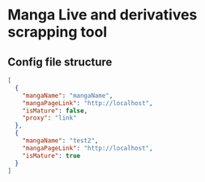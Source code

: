 # Manga Live and derivatives scrapping tool

## Config file structure

```json
[
  {
    "mangaName": "mangaName",
    "mangaPageLink": "http://localhost", 
    "isMature": false, 
    "proxy": "link"
  },
  {
    "mangaName": "test2",
    "mangaPageLink": "http://localhost",
    "isMature": true
  }
]
```